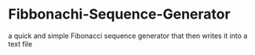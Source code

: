# Fibbonachi-Sequence-Generator
a quick and simple Fibonacci sequence generator that then writes it into a text file 
